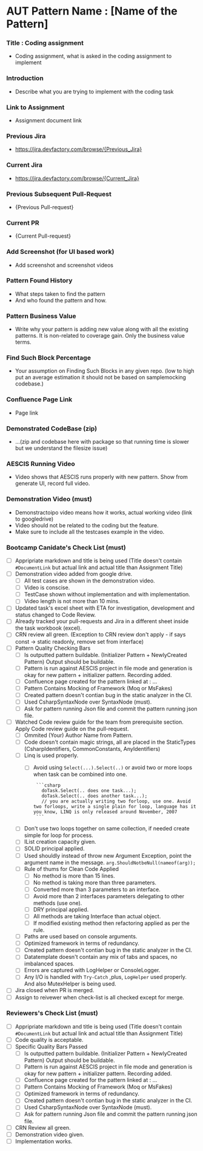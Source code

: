# AUT Pattern Name : [Name of the Pattern]

### Title : Coding assignment
- Coding assignment, what is asked in the coding assignment to implement

### Introduction
- Describe what you are trying to implement with the coding task

### Link to Assignment
- Assignment document link

### Previous Jira
- https://jira.devfactory.com/browse/{Previous_Jira}

### Current Jira
- https://jira.devfactory.com/browse/{Current_Jira}

### Previous Subsequent Pull-Request
- {Previous Pull-request}

### Current PR
- {Current Pull-request}

### Add Screenshot (for UI based work)
- Add screenshot and screenshot videos

### Pattern Found History
- What steps taken to find the pattern
- And who found the pattern and how.

### Pattern Business Value
- Write why your pattern is adding new value along with all the existing patterns. It is non-related to coverage gain. Only the business value terms.

### Find Such Block Percentage
- Your assumption on Finding Such Blocks in any given repo. (low to high put an average estimation it should not be based on samplemocking codebase.)

### Confluence Page Link
- Page link

### Demonstrated CodeBase (zip)
- ...(zip and codebase here with package so that running time is slower but we understand the filesize issue)

### AESCIS Running Video
- Video shows that AESCIS runs properly with new pattern. Show from generate UI, record full video.

### Demonstration Video (must)
- Demonstractoipo video means how it works, actual working video (link to googledrive)
- Video should not be related to the coding but the feature.
- Make sure to include all the testcases example in the video.

### Bootcamp Canidate's Check List (must)
- [ ] Appripriate markdown and title is being used (Title doesn't contain `#DocumentLink` but actual link and actual title than Assignment Title)
- [ ] Demonstration video added from google drive.
   - [ ] All test cases are shown in the demonstration video.
   - [ ] Video is conscise.
   - [ ] TestCase shown without implementation and with implementation.
   - [ ] Video length is not more than 10 mins.
- [ ] Updated task's excel sheet with ETA for investigation, development and status changed to Code Review.
- [ ] Already tracked your pull-requests and Jira in a different sheet inside the task workbook (excel).
- [ ] CRN review all green. (Exception to CRN review don't apply - if says const -> static readonly, remove set from interface)
- [ ] Pattern Quality Checking Bars
   - [ ] Is outputted pattern buildable. (Initializer Pattern + NewlyCreated Pattern) Output should be buildable.
   - [ ] Pattern is run against AESCIS project in file mode and generation is okay for new pattern + initializer pattern. Recording added.
  - [ ] Confluence page created for the pattern linked at : ...
  - [ ] Pattern Contains Mocking of Framework (Moq or MsFakes)
  - [ ] Created pattern doesn't contian bug in the static analyzer in the CI.
  - [ ] Used CsharpSyntaxNode over SyntaxNode (must).
  - [ ] Ask for pattern running Json file and commit the pattern running json file.
- [ ] Watched Code review guide for the team from prerequisite section. Apply Code review guide on the pull-request.
   - [ ] Ommited (Your) Author Name from Pattern.
   - [ ] Code doesn't contain magic strings, all are placed in the StaticTypes (CsharpIdentifiers, CommonConstants, AnyIdentifiers)
   - [ ] Linq is used properly.
     - [ ] Avoid using `Select(...).Select(..)` or avoid two or more loops when task can be combined into one.
            
            ```csharp
              doTask.Select(.. does one task...);
              doTask.Select(.. does another task...);
              // you are actually writing two forloop, use one. Avoid two forloops, write a single plain for loop, language has it you know, LINQ is only released around November, 2007
            ```
   - [ ] Don't use two loops together on same collection, if needed create simple for loop for process.
   - [ ] IList creation capacity given.
   - [ ] SOLID principal applied.
   - [ ] Used shouldly instead of throw new Argument Exception, point the argument name in the message. `arg.ShouldNotbeNull(nameof(arg));`
   - [ ] Rule of thums for Clean Code Applied
     - [ ] No method is more than 15 lines.
     - [ ] No method is taking more than three parameters.
     - [ ] Converted more than 3 parameters to an interface.
     - [ ] Avoid more than 2 interfaces parameters delegating to other methods (use one). 
     - [ ] DRY principal applied.
     - [ ] All methods are taking Interface than actual object.
     - [ ] If modified existing method then refactoring applied as per the rule.
   - [ ] Paths are used based on console arguments.
   - [ ] Optimized framework in terms of redundancy.
   - [ ] Created pattern doesn't contian bug in the static analyzer in the CI.
   - [ ] Datatemplate doesn't contain any mix of tabs and spaces, no imbalanced spaces.
   - [ ] Errors are captured with LogHelper or ConsoleLogger.
   - [ ] Any I/O is handled with `Try-Catch` ,plus, `LogHelper` used properly. And also MutexHelper is being used.
- [ ] Jira closed when PR is merged.
- [ ] Assign to reivewer when check-list is all checked except for merge.

### Reviewers's Check List (must)
- [ ] Appripriate markdown and title is being used (Title doesn't contain `#DocumentLink` but actual link and actual title than Assignment Title)
- [ ] Code quality is acceptable.
- [ ] Specific Quality Bars Passed
   - [ ] Is outputted pattern buildable. (Initializer Pattern + NewlyCreated Pattern) Output should be buildable.
   - [ ] Pattern is run against AESCIS project in file mode and generation is okay for new pattern + initializer pattern. Recording added.
   - [ ] Confluence page created for the pattern linked at : ...
   - [ ] Pattern Contains Mocking of Framework (Moq or MsFakes)
   - [ ] Optimized framework in terms of redundancy.
   - [ ] Created pattern doesn't contian bug in the static analyzer in the CI.
   - [ ] Used CsharpSyntaxNode over SyntaxNode (must).
   - [ ] Ask for pattern running Json file and commit the pattern running json file.
- [ ] CRN Review all green.
- [ ] Demonstration video given.
- [ ] Implementation works.
